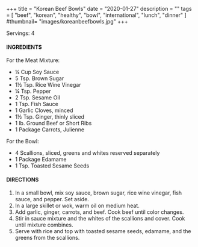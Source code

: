 +++
title = "Korean Beef Bowls"
date = "2020-01-27"
description = ""
tags = [
    "beef",
    "korean",
    "healthy",
    "bowl",
    "international",
    "lunch",
    "dinner"
]
#thumbnail= "images/koreanbeefbowls.jpg"
+++

Servings: 4<!--more-->

#### INGREDIENTS 

For the Meat Mixture: 

* ¼ Cup Soy Sauce 
* 5 Tsp. Brown Sugar 
* 1½ Tsp. Rice Wine Vinegar 
* ¼ Tsp. Pepper 
* 2 Tsp. Sesame Oil 
* 1 Tsp. Fish Sauce 
* 1 Garlic Cloves, minced 
* 1½ Tsp. Ginger, thinly sliced 
* 1 lb. Ground Beef or Short Ribs 
* 1 Package Carrots, Julienne

For the Bowl: 
* 4 Scallions, sliced, greens and whites reserved separately
* 1 Package Edamame 
* 1 Tsp. Toasted Sesame Seeds

  
#### DIRECTIONS 

1. In a small bowl, mix soy sauce, brown sugar, rice wine vinegar, fish sauce, and pepper. Set aside.  
2. In a large skillet or wok, warm oil on medium heat. 
3. Add garlic, ginger, carrots, and beef. Cook beef until color changes. 
4. Stir in sauce mixture and the whites of the scallions and cover. Cook until mixture combines. 
5. Serve with rice and top with toasted sesame seeds, edamame, and the greens from the scallions. 
